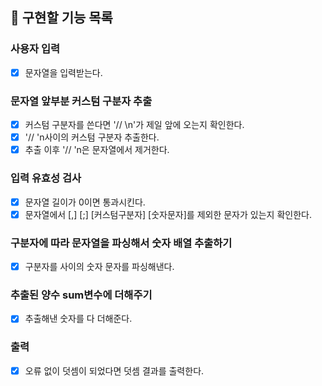 ## 📝 구현할 기능 목록

### 사용자 입력

- [x] 문자열을 입력받는다.

### 문자열 앞부분 커스텀 구분자 추출

- [x]  커스텀 구분자를 쓴다면 '// \n'가 제일 앞에 오는지 확인한다.
- [x] '// \'n사이의 커스텀 구분자 추출한다.
- [x] 추출 이후 '// \'n은 문자열에서 제거한다.

### 입력 유효성 검사

- [x] 문자열 길이가 0이면 통과시킨다.
- [x] 문자열에서 [,] [;] [커스텀구분자] [숫자문자]를 제외한 문자가 있는지 확인한다.

### 구분자에 따라 문자열을 파싱해서 숫자 배열 추출하기

- [x] 구분자를 사이의 숫자 문자를 파싱해낸다.

### 추출된 양수 sum변수에 더해주기

- [x] 추출해낸 숫자를 다 더해준다.

### 출력

- [x] 오류 없이 덧셈이 되었다면 덧셈 결과를 출력한다.

 
